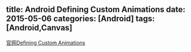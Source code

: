 title: Android Defining Custom Animations
date: 2015-05-06 
categories: [Android]
tags: [Android,Canvas]
---

[官网Defining Custom Animations](https://developer.android.com/training/material/animations.html#Transitions)
